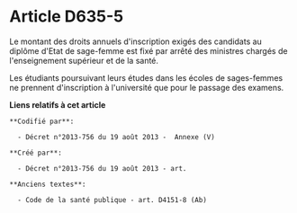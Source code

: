 # Article D635-5

Le montant des droits annuels d'inscription exigés des candidats au diplôme d'Etat de sage-femme est fixé par arrêté des
ministres chargés de l'enseignement supérieur et de la santé.

Les étudiants poursuivant leurs études dans les écoles de sages-femmes ne prennent d'inscription à l'université que pour le
passage des examens.

**Liens relatifs à cet article**

	**Codifié par**:

	  - Décret n°2013-756 du 19 août 2013 -  Annexe (V)

	**Créé par**:

	  - Décret n°2013-756 du 19 août 2013 - art.

	**Anciens textes**:

	  - Code de la santé publique - art. D4151-8 (Ab)
